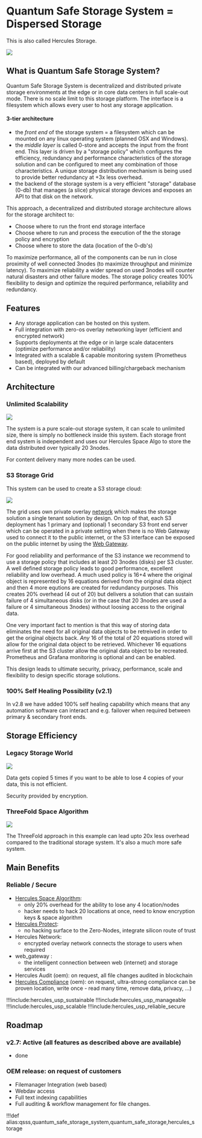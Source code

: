 # Quantum Safe Storage System = Dispersed Storage

This is also called Hercules Storage.

![](img/storage1.png)

## What is Quantum Safe Storage System?

Quantum Safe Storage System is decentralized and distributed private storage environments at the edge or in core data centers in full scale-out mode. There is no scale limit to this storage platform. The interface is a filesystem which allows every user to host any storage application.

#### 3-tier architecture

- the *front end* of the storage system = a filesystem which can be mounted on any linux operating system (planned OSX and Windows).
- the *middle layer* is called 0-store and accepts the input from the front end. This layer is driven by a "storage policy" which configures the  efficiency, redundancy and performance characteristics of the storage solution and can be configured to meet any combination of those characteristics. A unique storage distribution mechanism is being used to provide better redundancy at +3x less overhead.
- the backend of the storage system is a very efficient "storage" database (0-db) that manages (a slice) physical storage devices and exposes an API to that disk on the network. 

This approach, a decentralized and distributed storage architecture allows for the storage architect to:
- Choose where to run the front end storage interface
- Choose where to run and process the execution of the the storage policy and encryption
- Choose where to store the data (location of the 0-db's)

To maximize performance, all of the components can be run in close proximity of well connected 3nodes (to maximize throughput and minimize latency).  To maximize reliability a wider spread on used 3nodes will counter natural disasters and other failure modes.  The storage policy creates 100% flexibility to design and optimize the required performance, reliability and redundancy.


## Features

*   Any storage application can be hosted on this system.
*   Full integration with zero-os overlay networking layer (efficient and encrypted network)
*   Supports deployments at the edge or in large scale datacenters (optimize performance and/or reliability)
*   Integrated with a scalable & capable monitoring system (Prometheus based), deployed by default
*   Can be integrated with our advanced billing/chargeback mechanism


## Architecture

### Unlimited Scalability

![](img/storage_scaleout.png)

The system is a pure scale-out storage system, it can scale to unlimited size, there is simply no bottleneck inside this system. Each storage front end system is independent and uses our Hercules Space Algo to store the data distributed over typically 20 3nodes.

For content delivery many more nodes can be used.


### S3 Storage Grid

This system can be used to create a S3 storage cloud:

![](img/storage3.png)

The grid uses own private overlay [network](hercules_network) which makes the storage solution a single tenant solution by design.  On top of that, each S3 deployment has 1 primary and (optional) 1 secondary S3 front end server which can be operated in a private setting when there is no Web Gateway used to connect it to the public internet, or the S3 interface can be exposed on the public internet by using the [Web Gateway](hercules_network).

For good reliability and performance of the S3 instance we recommend to use a storage policy that includes at least 20 3nodes (disks) per S3 cluster.  A well defined storage policy leads to good performance, excellent reliability and low overhead.  A much used policy is 16+4 where the original object is represented by 16 equations derived from the original data object and then 4 more equtions are created for redundancy purposes.  This creates 20% overhead (4 out of 20) but delivers a solution that can sustain failure of 4 simultaneous disks (or in the case that 20 3nodes are used a failure or 4 simultaneous 3nodes) without loosing access to the original data.

One very important fact to mention is that this way of storing data eliminates the need for all original data objects to be retreived in order to get the original objects back.  *Any* 16 of the total of 20 equations stored will allow for the original data object to be retrieved.  Whichever 16 equations arrive first at the S3 cluster allow the original data object to be recreated. 
Prometheus and Grafana monitoring is optional and can be enabled.

This design leads to ultimate security, privacy, performance, scale and flexibility to design specific storage solutions.

### 100% Self Healing Possibility (v2.1)

In v2.8 we have added 100% self healing capability which means that any automation software can interact and e.g. failover when required between primary & secondary front ends. 

## Storage Efficiency

### Legacy Storage World

![](img/storage4.png)


Data gets copied 5 times if you want to be able to lose 4 copies of your data, this is not efficient.

Security provided by encryption.


### ThreeFold Space Algorithm

![](img/storage5.png)


The ThreeFold approach in this example can lead upto 20x less overhead compared to the traditional storage system. It's also a much more safe system.


## Main Benefits

### Reliable / Secure

*   [Hercules Space Algorithm](quantumsafestorage:quantumsafe_storage_algo): 
    *   only 20% overhead for the ability to lose any 4 location/nodes
    *   hacker needs to hack 20 locations at once, need to know encryption keys & space algorithm
*   [Hercules Protect](hercules_protect): 
    *   no hacking surface to the Zero-Nodes, integrate silicon route of trust
*   Hercules Network: 
    *   encrypted overlay network connects the storage to users when required
*   web_gateway : 
    *   the intelligent connection between web (internet) and storage services
*   Hercules Audit (oem): on request, all file changes audited in blockchain
*   [Hercules Compliance](hercules_compliance) (oem): on request, ultra-strong compliance can be proven location, write once - read many time, remove data, privacy, …)

!!!include:hercules_usp_sustainable
!!!include:hercules_usp_manageable
!!!include:hercules_usp_scalable
!!!include:hercules_usp_reliable_secure

## Roadmap

### v2.7: Active (all features as described above are available)

- done

### OEM release: on request of customers

*   Filemanager Integration (web based)
*   Webdav access
*   Full text indexing capabilities
*   Full auditing & workflow management for file changes.


!!!def alias:qsss,quantum_safe_storage_system,quantum_safe_storage,hercules_storage